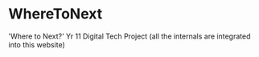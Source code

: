 # WhereToNext
'Where to Next?' Yr 11 Digital Tech Project (all the internals are integrated into this website)
